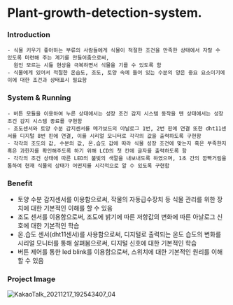 # Plant-growth-detection-system.


### Introduction
    - 식물 키우기 좋아하는 부류의 사람들에게 식물이 적절한 조건을 만족한 상태에서 자랄 수 있도록 마련해 주는 계기를 만들어줌으로써, 
      원인 모르는 시듦 현상을 극복하면서 식물을 기를 수 있도록 함
    - 식물에게 있어서 적절한 온습도, 조도, 토양 속에 들어 있는 수분의 양은 중요 요소이기에 이에 대한 조건과 상태표시 필요함


### System & Running
    - 버튼 모듈을 이용하여 누른 상태에서는 성장 조건 감지 시스템 동작을 뗀 상태에서는 성장 조건 감지 시스템 종료를 구현함
    - 조도센서와 토양 수분 감지센서를 메가보드의 아날로그 1번, 2번 핀에 연결 또한 dht11센서를 디지털 8번 핀에 연결, 이를 시리얼 모니터로 각각의 값을 출력하도록 구현함
    - 각각의 조도의 값, 수분의 값, 온.습도 값에 따라 식물 성장 조건에 맞는지 혹은 부족한지 혹은 과한지를 확인해주도록 하기 위해 LCD의 첫 칸에 글자를 출력하도록 함
    - 각각의 조건 상태에 따른 LED의 불빛의 색깔을 내보내도록 하였으며, 1초 간의 깜빡거림을 통하여 현재 식물의 상태가 어떤지를 시각적으로 알 수 있도록 구현함
   

### Benefit
  - 토양 수분 감지센서를 이용함으로써, 작물의 자동급수장치 등 식물 관리를 위한 장치에 대한 기본적인 이해를 할 수 있음
  - 조도 센서를 이용함으로써, 조도에 밝기에 따른 저항값의 변화에 따른 아날로그 신호에 대한 기본적인 학습
  - 온.습도 센서(dht11센서)를 사용함으로써, 디지털로 출력되는 온도 습도의 변화를 시리얼 모니터를 통해 살펴봄으로써, 디지털 신호에 대한 기본적인 학습
  - 버튼 제어를 통한 led blink를 이용함으로써, 스위치에 대한 기본적인 원리를 이해할 수 있음


### Project Image
![KakaoTalk_20211217_192543407_04](https://user-images.githubusercontent.com/96816327/147831778-e2c7419b-8df4-4d9c-b00e-ce91b98aaa6d.jpg)
